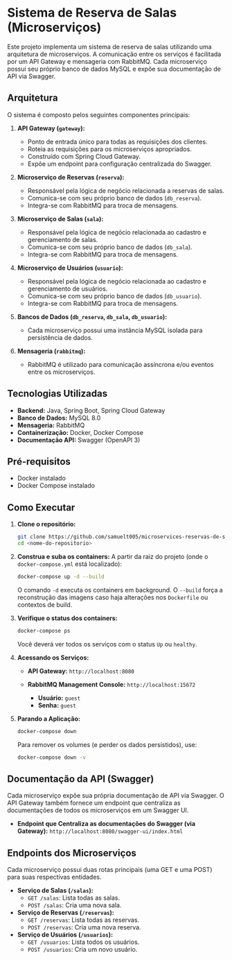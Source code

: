 # Sistema de Reserva de Salas (Microserviços)

Este projeto implementa um sistema de reserva de salas utilizando uma arquitetura de microserviços. A comunicação entre
os serviços é facilitada por um API Gateway e mensageria com RabbitMQ. Cada microserviço possui seu próprio banco de
dados MySQL e expõe sua documentação de API via Swagger.

## Arquitetura

O sistema é composto pelos seguintes componentes principais:

1. **API Gateway (`gateway`):**
    * Ponto de entrada único para todas as requisições dos clientes.
    * Roteia as requisições para os microserviços apropriados.
    * Construído com Spring Cloud Gateway.
    * Expõe um endpoint para configuração centralizada do Swagger.

2. **Microserviço de Reservas (`reserva`):**
    * Responsável pela lógica de negócio relacionada a reservas de salas.
    * Comunica-se com seu próprio banco de dados (`db_reserva`).
    * Integra-se com RabbitMQ para troca de mensagens.

3. **Microserviço de Salas (`sala`):**
    * Responsável pela lógica de negócio relacionada ao cadastro e gerenciamento de salas.
    * Comunica-se com seu próprio banco de dados (`db_sala`).
    * Integra-se com RabbitMQ para troca de mensagens.

4. **Microserviço de Usuários (`usuario`):**
    * Responsável pela lógica de negócio relacionada ao cadastro e gerenciamento de usuários.
    * Comunica-se com seu próprio banco de dados (`db_usuario`).
    * Integra-se com RabbitMQ para troca de mensagens.

5. **Bancos de Dados (`db_reserva`, `db_sala`, `db_usuario`):**
    * Cada microserviço possui uma instância MySQL isolada para persistência de dados.

6. **Mensageria (`rabbitmq`):**
    * RabbitMQ é utilizado para comunicação assíncrona e/ou eventos entre os microserviços.

## Tecnologias Utilizadas

* **Backend:** Java, Spring Boot, Spring Cloud Gateway
* **Banco de Dados:** MySQL 8.0
* **Mensageria:** RabbitMQ
* **Containerização:** Docker, Docker Compose
* **Documentação API:** Swagger (OpenAPI 3)

## Pré-requisitos

* Docker instalado
* Docker Compose instalado

## Como Executar

1. **Clone o repositório:**
   ```bash
   git clone https://github.com/samuelt005/microservices-reservas-de-salas.git
   cd <nome-do-repositorio>
   ```

2. **Construa e suba os containers:**
   A partir da raiz do projeto (onde o `docker-compose.yml` está localizado):
   ```bash
   docker-compose up -d --build
   ```
   O comando `-d` executa os containers em background. O `--build` força a reconstrução das imagens caso haja alterações
   nos `Dockerfile` ou contextos de build.

3. **Verifique o status dos containers:**
   ```bash
   docker-compose ps
   ```
   Você deverá ver todos os serviços com o status `Up` ou `healthy`.

4. **Acessando os Serviços:**

    * **API Gateway:** `http://localhost:8080`

    * **RabbitMQ Management Console:** `http://localhost:15672`
        * **Usuário:** `guest`
        * **Senha:** `guest`

5. **Parando a Aplicação:**
   ```bash
   docker-compose down
   ```
   Para remover os volumes (e perder os dados persistidos), use:
   ```bash
   docker-compose down -v
   ```

## Documentação da API (Swagger)

Cada microserviço expõe sua própria documentação de API via Swagger. O API Gateway também fornece um endpoint que 
centraliza as documentações de todos os microserviços em um Swagger UI.

* **Endpoint que Centraliza as documentações do Swagger (via Gateway):**
  `http://localhost:8080/swagger-ui/index.html`

## Endpoints dos Microserviços

Cada microserviço possui duas rotas principais (uma GET e uma POST) para suas respectivas entidades.

* **Serviço de Salas (`/salas`):**
    * `GET /salas`: Lista todas as salas.
    * `POST /salas`: Cria uma nova sala.
* **Serviço de Reservas (`/reservas`):**
    * `GET /reservas`: Lista todas as reservas.
    * `POST /reservas`: Cria uma nova reserva.
* **Serviço de Usuários (`/usuarios`):**
    * `GET /usuarios`: Lista todos os usuários.
    * `POST /usuarios`: Cria um novo usuário.
